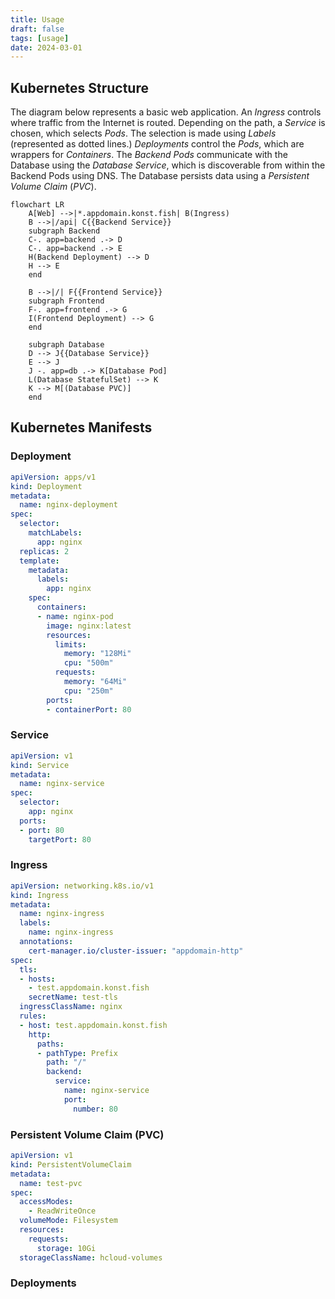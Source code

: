 ```yaml
---
title: Usage
draft: false
tags: [usage]
date: 2024-03-01
---
```


## Kubernetes Structure

The diagram below represents a basic web application. An *Ingress* controls where traffic from the Internet is routed. Depending on the path, a *Service* is chosen, which selects *Pods*. The selection is made using *Labels* (represented as dotted lines.) *Deployments* control the *Pods*, which are wrappers for *Containers*. The *Backend Pods* communicate with the Database using the *Database Service*, which is discoverable from within the Backend Pods using DNS. The Database persists data using a *Persistent Volume Claim* (*PVC*).

```mermaid
flowchart LR
    A[Web] -->|*.appdomain.konst.fish| B(Ingress)
    B -->|/api| C{{Backend Service}}
    subgraph Backend
    C-. app=backend .-> D
    C-. app=backend .-> E
    H(Backend Deployment) --> D
    H --> E
    end

    B -->|/| F{{Frontend Service}}
    subgraph Frontend
    F-. app=frontend .-> G
    I(Frontend Deployment) --> G
    end

    subgraph Database
    D --> J{{Database Service}}
    E --> J
    J -. app=db .-> K[Database Pod]
    L(Database StatefulSet) --> K
    K --> M[(Database PVC)]
    end
```

## Kubernetes Manifests

### Deployment
```yaml
apiVersion: apps/v1
kind: Deployment
metadata:
  name: nginx-deployment
spec:
  selector:
    matchLabels:
      app: nginx
  replicas: 2
  template:
    metadata:
      labels:
        app: nginx
    spec:
      containers:
      - name: nginx-pod
        image: nginx:latest
        resources:
          limits:
            memory: "128Mi"
            cpu: "500m"
          requests:
            memory: "64Mi"
            cpu: "250m"
        ports:
        - containerPort: 80
```

### Service
```yaml
apiVersion: v1
kind: Service
metadata:
  name: nginx-service
spec:
  selector:
    app: nginx
  ports:
  - port: 80
    targetPort: 80

```

### Ingress
```yaml
apiVersion: networking.k8s.io/v1
kind: Ingress
metadata:
  name: nginx-ingress
  labels:
    name: nginx-ingress
  annotations:
    cert-manager.io/cluster-issuer: "appdomain-http"
spec:
  tls:
  - hosts:
    - test.appdomain.konst.fish
    secretName: test-tls
  ingressClassName: nginx
  rules:
  - host: test.appdomain.konst.fish
    http:
      paths:
      - pathType: Prefix
        path: "/"
        backend:
          service:
            name: nginx-service
            port: 
              number: 80
```

### Persistent Volume Claim (PVC)
```yaml
apiVersion: v1
kind: PersistentVolumeClaim
metadata:
  name: test-pvc
spec:
  accessModes:
    - ReadWriteOnce
  volumeMode: Filesystem
  resources:
    requests:
      storage: 10Gi
  storageClassName: hcloud-volumes
```

### Deployments